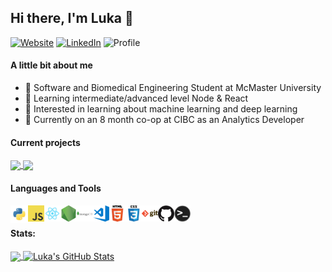 ## Hi there, I'm Luka 👋


[![Website](https://img.shields.io/website?label=lukamircetic.ca&style=flat-square&url=https%3A%2F%2Flukamircetic.ca)](https://lukamircetic.ca)
[![LinkedIn](https://img.shields.io/badge/linkedin-lukamircetic-%230077B5.svg?&style=flat-square&logo=linkedin&logoColor=white)](https://linkedin.com/in/luka-mircetic)
![Profile](https://komarev.com/ghpvc/?username=lukamircetic&style=flat-square)

#### A little bit about me
- 🧬 Software and Biomedical Engineering Student at McMaster University
- 🌱 Learning intermediate/advanced level Node & React
- 🧠 Interested in learning about machine learning and deep learning
- 🔨 Currently on an 8 month co-op at CIBC as an Analytics Developer

#### Current projects

<a href="https://github.com/lukamircetic/ToDoApp">
  <img align="center" src="https://github-readme-stats.lukamircetic.vercel.app/api/pin/?username=lukamircetic&repo=ToDoApp&title_color=ffffff&text_color=c9cacc&icon_color=2bbc8a&bg_color=1d1f21" />
</a>
<a href="https://github.com/lukamircetic/lukaweb">
  <img align="center" src="https://github-readme-stats.lukamircetic.vercel.app/api/pin/?username=lukamircetic&repo=lukaweb&title_color=ffffff&text_color=c9cacc&icon_color=2bbc8a&bg_color=1d1f21" />
</a>

<br />

#### Languages and Tools

<img align="left" alt="Python" width="28px" src="https://raw.githubusercontent.com/github/explore/80688e429a7d4ef2fca1e82350fe8e3517d3494d/topics/python/python.png" />
<img align="left" alt="JavaScript" width="26px" src="https://raw.githubusercontent.com/github/explore/80688e429a7d4ef2fca1e82350fe8e3517d3494d/topics/javascript/javascript.png" />
<img align="left" alt="React" width="26px" src="https://raw.githubusercontent.com/github/explore/80688e429a7d4ef2fca1e82350fe8e3517d3494d/topics/react/react.png" />
<img align="left" alt="Node.js" width="26px" src="https://raw.githubusercontent.com/github/explore/80688e429a7d4ef2fca1e82350fe8e3517d3494d/topics/nodejs/nodejs.png" />
<img align="left" alt="MongoDB" width="26px" src="https://raw.githubusercontent.com/github/explore/80688e429a7d4ef2fca1e82350fe8e3517d3494d/topics/mongodb/mongodb.png" />
<img align="left" alt="Visual Studio Code" width="26px" src="https://raw.githubusercontent.com/github/explore/80688e429a7d4ef2fca1e82350fe8e3517d3494d/topics/visual-studio-code/visual-studio-code.png" />
<img align="left" alt="HTML5" width="26px" src="https://raw.githubusercontent.com/github/explore/80688e429a7d4ef2fca1e82350fe8e3517d3494d/topics/html/html.png" />
<img align="left" alt="CSS3" width="26px" src="https://raw.githubusercontent.com/github/explore/80688e429a7d4ef2fca1e82350fe8e3517d3494d/topics/css/css.png" />
<img align="left" alt="Git" width="26px" src="https://raw.githubusercontent.com/github/explore/80688e429a7d4ef2fca1e82350fe8e3517d3494d/topics/git/git.png" />
<img align="left" alt="GitHub" width="26px" src="https://raw.githubusercontent.com/github/explore/78df643247d429f6cc873026c0622819ad797942/topics/github/github.png" />
<img align="left" alt="Terminal" width="26px" src="https://raw.githubusercontent.com/github/explore/80688e429a7d4ef2fca1e82350fe8e3517d3494d/topics/terminal/terminal.png" />
<br />

#### Stats:

[website]: https://lukamircetic.ca
[linkedin]: https://linkedin.com/in/luka-mircetic
[repository]: https://github.com/lukamircetic/TodoApp

<a href="https://github.com/lukamircetic/lukamircetic">
  <img align="center" src="https://github-readme-stats.vercel.app/api/top-langs/?username=lukamircetic&title_color=ffffff&hide=css, html&text_color=c9cacc&icon_color=2bbc8a&bg_color=1d1f21" />
</a>
<a href="https://github.com/lukamircetic/lukamircetic">
  <img align="center" src="https://github-readme-stats.lukamircetic.vercel.app/api?username=lukamircetic&show_icons=true&line_height=27&count_private=true&title_color=ffffff&text_color=c9cacc&icon_color=2bbc8a&bg_color=1d1f21" alt="Luka's GitHub Stats" />
</a>

